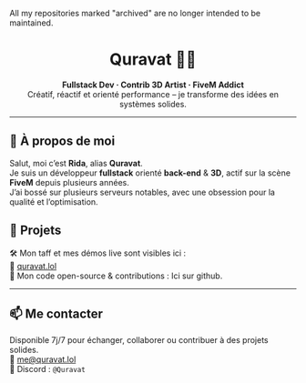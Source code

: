 All my repositories marked "archived" are no longer intended to be maintained.

<h1 align="center">Quravat 👨‍💻</h1>
<p align="center">
  <b>Fullstack Dev · Contrib 3D Artist · FiveM Addict</b><br>
  Créatif, réactif et orienté performance – je transforme des idées en systèmes solides.
</p>

---

## 🚀 À propos de moi

Salut, moi c’est **Rida**, alias **Quravat**.  
Je suis un développeur **fullstack** orienté **back-end** & **3D**, actif sur la scène **FiveM** depuis plusieurs années.  
J’ai bossé sur plusieurs serveurs notables, avec une obsession pour la qualité et l’optimisation.

## 📂 Projets

🛠️ Mon taff et mes démos live sont visibles ici :  
🔗 [quravat.lol](https://quravat.lol)  
📁 Mon code open-source & contributions : Ici sur github.

---

## 📫 Me contacter

Disponible 7j/7 pour échanger, collaborer ou contribuer à des projets solides.  
📧 me@quravat.lol  
📨 Discord : `@Quravat`
